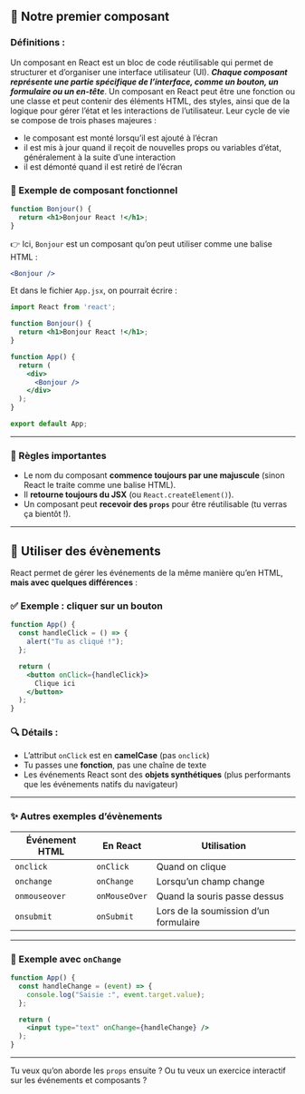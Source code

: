 
## 🧩 Notre premier composant

### Définitions : 
Un composant en React est un bloc de code réutilisable qui permet de structurer et d’organiser une interface utilisateur (UI). ***Chaque composant représente une partie spécifique de l’interface, comme un bouton, un formulaire ou un en-tête***. Un composant en React peut être une fonction ou une classe et peut contenir des éléments HTML, des styles, ainsi que de la logique pour gérer l’état et les interactions de l’utilisateur. Leur cycle de vie se compose de trois phases majeures : 
* le composant est monté lorsqu’il est ajouté à l’écran
* il est mis à jour quand il reçoit de nouvelles props ou variables d’état, généralement à la suite d’une interaction
* il est démonté quand il est retiré de l’écran

### 🔧 Exemple de composant fonctionnel

```jsx
function Bonjour() {
  return <h1>Bonjour React !</h1>;
}
```

👉 Ici, `Bonjour` est un composant qu’on peut utiliser comme une balise HTML :

```jsx
<Bonjour />
```

Et dans le fichier `App.jsx`, on pourrait écrire :

```jsx
import React from 'react';

function Bonjour() {
  return <h1>Bonjour React !</h1>;
}

function App() {
  return (
    <div>
      <Bonjour />
    </div>
  );
}

export default App;
```

---

### 📌 Règles importantes

- Le nom du composant **commence toujours par une majuscule** (sinon React le traite comme une balise HTML).
- Il **retourne toujours du JSX** (ou `React.createElement()`).
- Un composant peut **recevoir des `props`** pour être réutilisable (tu verras ça bientôt !).

---

## 🎯 Utiliser des évènements

React permet de gérer les événements de la même manière qu’en HTML, **mais avec quelques différences** :

### ✅ Exemple : cliquer sur un bouton

```jsx
function App() {
  const handleClick = () => {
    alert("Tu as cliqué !");
  };

  return (
    <button onClick={handleClick}>
      Clique ici
    </button>
  );
}
```

### 🔍 Détails :
- L’attribut `onClick` est en **camelCase** (pas `onclick`)
- Tu passes une **fonction**, pas une chaîne de texte
- Les événements React sont des **objets synthétiques** (plus performants que les événements natifs du navigateur)

---

### ✨ Autres exemples d’évènements

| Événement HTML     | En React         | Utilisation                          |
|--------------------|------------------|--------------------------------------|
| `onclick`          | `onClick`        | Quand on clique                      |
| `onchange`         | `onChange`       | Lorsqu’un champ change               |
| `onmouseover`      | `onMouseOver`    | Quand la souris passe dessus         |
| `onsubmit`         | `onSubmit`       | Lors de la soumission d’un formulaire |

---

### 🧪 Exemple avec `onChange`

```jsx
function App() {
  const handleChange = (event) => {
    console.log("Saisie :", event.target.value);
  };

  return (
    <input type="text" onChange={handleChange} />
  );
}
```

---

Tu veux qu’on aborde les `props` ensuite ? Ou tu veux un exercice interactif sur les événements et composants ?